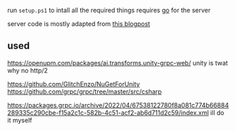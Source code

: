 run `setup.ps1` to intall all the required things
requires [go](https://go.dev/) for the server

server code is mostly adapted from [this blogpost](https://mortenson.coffee/blog/making-multiplayer-game-go-and-grpc/)

## used
https://openupm.com/packages/ai.transforms.unity-grpc-web/  unity is twat why no http/2

https://github.com/GlitchEnzo/NuGetForUnity
https://github.com/grpc/grpc/tree/master/src/csharp

https://packages.grpc.io/archive/2022/04/67538122780f8a081c774b66884289335c290cbe-f15a2c1c-582b-4c51-acf2-ab6d711d2c59/index.xml ill do it myself